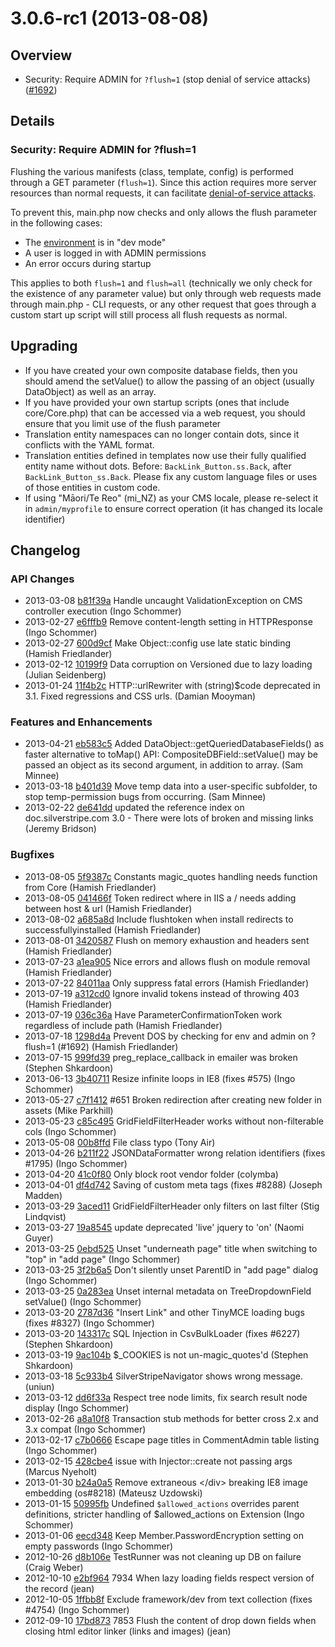 # 3.0.6-rc1 (2013-08-08)

## Overview

 * Security: Require ADMIN for `?flush=1` (stop denial of service attacks)
 ([#1692](https://github.com/silverstripe/silverstripe-framework/issues/1692))

## Details

### Security: Require ADMIN for ?flush=1

Flushing the various manifests (class, template, config) is performed through a GET
parameter (`flush=1`). Since this action requires more server resources than normal requests,
it can facilitate [denial-of-service attacks](https://en.wikipedia.org/wiki/Denial-of-service_attack).

To prevent this, main.php now checks and only allows the flush parameter in the following cases:

 * The [environment](/topics/environment-management) is in "dev mode"
 * A user is logged in with ADMIN permissions
 * An error occurs during startup

This applies to both `flush=1` and `flush=all` (technically we only check for the existence of any parameter value)
but only through web requests made through main.php - CLI requests, or any other request that goes through
a custom start up script will still process all flush requests as normal.

## Upgrading

 * If you have created your own composite database fields, then you should amend the setValue() to allow the passing of
   an object (usually DataObject) as well as an array.
 * If you have provided your own startup scripts (ones that include core/Core.php) that can be accessed via a web
   request, you should ensure that you limit use of the flush parameter
 * Translation entity namespaces can no longer contain dots, since it conflicts with the YAML format. 
 * Translation entities defined in templates now use their fully qualified entity name without dots.
   Before: `BackLink_Button.ss.Back`, after `BackLink_Button_ss.Back`. Please fix any custom language
   files or uses of those entities in custom code.
 * If using "Māori/Te Reo" (mi_NZ) as your CMS locale, please re-select it in `admin/myprofile`
   to ensure correct operation (it has changed its locale identifier)


## Changelog

### API Changes

 * 2013-03-08 [b81f39a](https://github.com/silverstripe/sapphire/commit/b81f39a) Handle uncaught ValidationException on CMS controller execution (Ingo Schommer)
 * 2013-02-27 [e6fffb9](https://github.com/silverstripe/sapphire/commit/e6fffb9) Remove content-length setting in HTTPResponse (Ingo Schommer)
 * 2013-02-27 [600d9cf](https://github.com/silverstripe/sapphire/commit/600d9cf) Make Object::config use late static binding (Hamish Friedlander)
 * 2013-02-12 [10199f9](https://github.com/silverstripe/sapphire/commit/10199f9) Data corruption on Versioned due to lazy loading (Julian Seidenberg)
 * 2013-01-24 [11f4b2c](https://github.com/silverstripe/sapphire/commit/11f4b2c) HTTP::urlRewriter with (string)$code deprecated in 3.1. Fixed regressions and CSS urls. (Damian Mooyman)

### Features and Enhancements

 * 2013-04-21 [eb583c5](https://github.com/silverstripe/sapphire/commit/eb583c5) Added DataObject::getQueriedDatabaseFields() as faster alternative to toMap() API: CompositeDBField::setValue() may be passed an object as its second argument, in addition to array. (Sam Minnee)
 * 2013-03-18 [b401d39](https://github.com/silverstripe/sapphire/commit/b401d39) Move temp data into a user-specific subfolder, to stop temp-permission bugs from occurring. (Sam Minnee)
 * 2013-02-22 [de641dd](https://github.com/silverstripe/sapphire/commit/de641dd) updated the reference index on doc.silverstripe.com 3.0 - There were lots of broken and missing links (Jeremy Bridson)

### Bugfixes

 * 2013-08-05 [5f9387c](https://github.com/silverstripe/sapphire/commit/5f9387c) Constants magic_quotes handling needs function from Core (Hamish Friedlander)
 * 2013-08-05 [041466f](https://github.com/silverstripe/sapphire/commit/041466f) Token redirect where in IIS a / needs adding between host & url (Hamish Friedlander)
 * 2013-08-02 [a685a8d](https://github.com/silverstripe/sapphire/commit/a685a8d) Include flushtoken when install redirects to successfullyinstalled (Hamish Friedlander)
 * 2013-08-01 [3420587](https://github.com/silverstripe/sapphire/commit/3420587) Flush on memory exhaustion and headers sent (Hamish Friedlander)
 * 2013-07-23 [a1ea905](https://github.com/silverstripe/sapphire/commit/a1ea905) Nice errors and allows flush on module removal (Hamish Friedlander)
 * 2013-07-22 [84011aa](https://github.com/silverstripe/sapphire/commit/84011aa) Only suppress fatal errors (Hamish Friedlander)
 * 2013-07-19 [a312cd0](https://github.com/silverstripe/sapphire/commit/a312cd0) Ignore invalid tokens instead of throwing 403 (Hamish Friedlander)
 * 2013-07-19 [036c36a](https://github.com/silverstripe/sapphire/commit/036c36a) Have ParameterConfirmationToken work regardless of include path (Hamish Friedlander)
 * 2013-07-18 [1298d4a](https://github.com/silverstripe/sapphire/commit/1298d4a) Prevent DOS by checking for env and admin on ?flush=1 (#1692) (Hamish Friedlander)
 * 2013-07-15 [999fd39](https://github.com/silverstripe/sapphire/commit/999fd39) preg_replace_callback in emailer was broken (Stephen Shkardoon)
 * 2013-06-13 [3b40711](https://github.com/silverstripe/sapphire/commit/3b40711) Resize infinite loops in IE8 (fixes #575) (Ingo Schommer)
 * 2013-05-27 [c7f1412](https://github.com/silverstripe/silverstripe-cms/commit/c7f1412) #651 Broken redirection after creating new folder in assets (Mike Parkhill)
 * 2013-05-23 [c85c495](https://github.com/silverstripe/sapphire/commit/c85c495) GridFieldFilterHeader works without non-filterable cols (Ingo Schommer)
 * 2013-05-08 [00b8ffd](https://github.com/silverstripe/sapphire/commit/00b8ffd) File class typo (Tony Air)
 * 2013-04-26 [b211f22](https://github.com/silverstripe/sapphire/commit/b211f22) JSONDataFormatter wrong relation identifiers (fixes #1795) (Ingo Schommer)
 * 2013-04-20 [41c0f80](https://github.com/silverstripe/sapphire/commit/41c0f80) Only block root vendor folder (colymba)
 * 2013-04-01 [df4d742](https://github.com/silverstripe/sapphire/commit/df4d742) Saving of custom meta tags (fixes #8288) (Joseph Madden)
 * 2013-03-29 [3aced11](https://github.com/silverstripe/sapphire/commit/3aced11) GridFieldFilterHeader only filters on last filter (Stig Lindqvist)
 * 2013-03-27 [19a8545](https://github.com/silverstripe/sapphire/commit/19a8545) update deprecated 'live' jquery to 'on' (Naomi Guyer)
 * 2013-03-25 [0ebd525](https://github.com/silverstripe/silverstripe-cms/commit/0ebd525) Unset "underneath page" title when switching to "top" in "add page" (Ingo Schommer)
 * 2013-03-25 [3f2b6a5](https://github.com/silverstripe/sapphire/commit/3f2b6a5) Don't silently unset ParentID in "add page" dialog (Ingo Schommer)
 * 2013-03-25 [0a283ea](https://github.com/silverstripe/sapphire/commit/0a283ea) Unset internal metadata on TreeDropdownField setValue() (Ingo Schommer)
 * 2013-03-20 [2787d36](https://github.com/silverstripe/sapphire/commit/2787d36) "Insert Link" and other TinyMCE loading bugs (fixes #8327) (Ingo Schommer)
 * 2013-03-20 [143317c](https://github.com/silverstripe/sapphire/commit/143317c) SQL Injection in CsvBulkLoader (fixes #6227) (Stephen Shkardoon)
 * 2013-03-19 [9ac104b](https://github.com/silverstripe/sapphire/commit/9ac104b) $_COOKIES is not un-magic_quotes'd (Stephen Shkardoon)
 * 2013-03-18 [5c933b4](https://github.com/silverstripe/silverstripe-cms/commit/5c933b4) SilverStripeNavigator shows wrong message. (uniun)
 * 2013-03-12 [dd6f33a](https://github.com/silverstripe/sapphire/commit/dd6f33a) Respect tree node limits, fix search result node display (Ingo Schommer)
 * 2013-02-26 [a8a10f8](https://github.com/silverstripe/sapphire/commit/a8a10f8) Transaction stub methods for better cross 2.x and 3.x compat (Ingo Schommer)
 * 2013-02-17 [c7b0666](https://github.com/silverstripe/silverstripe-cms/commit/c7b0666) Escape page titles in CommentAdmin table listing (Ingo Schommer)
 * 2013-02-15 [428cbe4](https://github.com/silverstripe/sapphire/commit/428cbe4) issue with Injector::create not passing args (Marcus Nyeholt)
 * 2013-01-30 [b24a0a5](https://github.com/silverstripe/sapphire/commit/b24a0a5) Remove extraneous &lt;/div&gt; breaking IE8 image embedding (os#8218) (Mateusz Uzdowski)
 * 2013-01-15 [50995fb](https://github.com/silverstripe/sapphire/commit/50995fb) Undefined `$allowed_actions` overrides parent definitions, stricter handling of $allowed_actions on Extension (Ingo Schommer)
 * 2013-01-06 [eecd348](https://github.com/silverstripe/sapphire/commit/eecd348) Keep Member.PasswordEncryption setting on empty passwords (Ingo Schommer)
 * 2012-10-26 [d8b106e](https://github.com/silverstripe/sapphire/commit/d8b106e) TestRunner was not cleaning up DB on failure (Craig Weber)
 * 2012-10-10 [e2bf964](https://github.com/silverstripe/sapphire/commit/e2bf964) 7934 When lazy loading fields respect version of the record (jean)
 * 2012-10-05 [1ffbb8f](https://github.com/silverstripe/sapphire/commit/1ffbb8f) Exclude framework/dev from text collection (fixes #4754) (Ingo Schommer)
 * 2012-09-10 [17bd873](https://github.com/silverstripe/sapphire/commit/17bd873) 7853 Flush the content of drop down fields when closing html editor linker (links and images) (jean)

